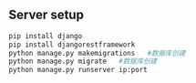 
## Server setup
~~~python
pip install django 
pip install djangorestframework
python manage.py makemigrations   #数据库创建
python manage.py migrate   #数据库创建
python manage.py runserver ip:port
~~~
